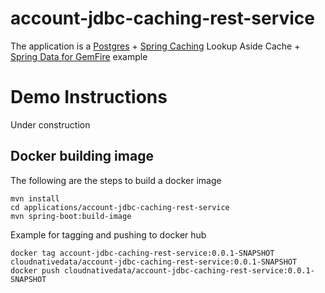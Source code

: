 # account-jdbc-caching-rest-service

The application is a [Postgres](https://www.postgresql.org/) + [Spring Caching](https://docs.spring.io/spring-boot/docs/current/reference/html/io.html#io.caching) Lookup Aside Cache + [Spring Data for GemFire](https://docs.vmware.com/en/Spring-Data-for-VMware-GemFire/index.html) example


# Demo Instructions

Under construction

## Docker building image

The following are the steps to build a docker image
```shell
mvn install
cd applications/account-jdbc-caching-rest-service
mvn spring-boot:build-image
```

Example for tagging and pushing to docker hub
```shell
docker tag account-jdbc-caching-rest-service:0.0.1-SNAPSHOT cloudnativedata/account-jdbc-caching-rest-service:0.0.1-SNAPSHOT
docker push cloudnativedata/account-jdbc-caching-rest-service:0.0.1-SNAPSHOT
```

